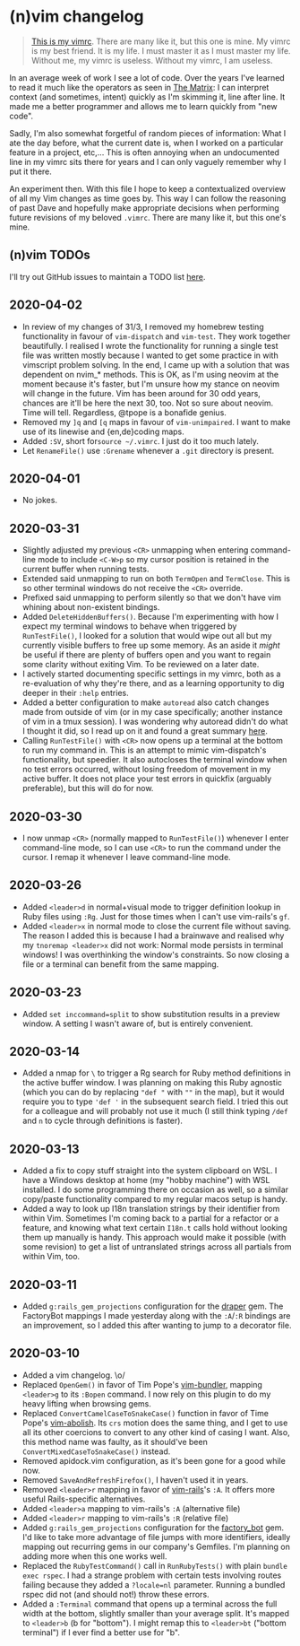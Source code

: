 # (n)vim changelog
> [This is my vimrc](https://github.com/davelens/dotfiles/blob/master/vimrc). There are many like it, but this one is mine.
> My vimrc is my best friend. It is my life. I must master it as I must master my life.
> Without me, my vimrc is useless. Without my vimrc, I am useless.

In an average week of work I see a lot of code. Over the years I've learned to read it much like the operators as seen in [The Matrix](https://en.wikipedia.org/wiki/The_Matrix): I can interpret context (and sometimes, intent) quickly as I'm skimming it, line after line. It made me a better programmer and allows me to learn quickly from "new code".

Sadly, I'm also somewhat forgetful of random pieces of information: What I ate the day before, what the current date is, when I worked on a particular feature in a project, etc,...  This is often annoying when an undocumented line in my vimrc sits there for years and I can only vaguely remember why I put it there. 

An experiment then. With this file I hope to keep a contextualized overview of 
all my Vim changes as time goes by. This way I can follow the reasoning of past 
Dave and hopefully make appropriate decisions when performing future revisions
of my beloved `.vimrc`. There are many like it, but this one's mine.

## (n)vim TODOs
I'll try out GitHub issues to maintain a TODO list [here]( https://github.com/davelens/dotfiles/issues?q=is%3Aopen+label%3Atodo+label%3Avim).

## 2020-04-02
* In review of my changes of 31/3, I removed my homebrew testing functionality in favour of `vim-dispatch` and `vim-test`. They work together beautifully.  I realised I wrote the functionality for running a single test file was written mostly because I wanted to get some practice in with vimscript problem solving. In the end, I came up with a solution that was dependent on nvim_* methods. This is OK, as I'm using neovim at the moment because it's faster, but I'm unsure how my stance on neovim will change in the future. Vim has been around for 30 odd years, chances are it'll be here the next 30, too. Not so sure about neovim. Time will tell. Regardless, @tpope is a bonafide genius.
* Removed my `]q` and `[q` maps in favour of `vim-unimpaired`. I want to make use of its linewise and {en,de}coding maps.
* Added `:SV`, short for`source ~/.vimrc`. I just do it too much lately.
* Let `RenameFile()` use `:Grename` whenever a `.git` directory is present.

## 2020-04-01
* No jokes.

## 2020-03-31
* Slightly adjusted my previous `<CR>` unmapping when entering command-line mode to include `<C-W>p` so my cursor position is retained in the current buffer when running tests.
* Extended said unmapping to run on both `TermOpen` and `TermClose`. This is so other terminal windows do not receive the `<CR>` override.
* Prefixed said unmapping to perform silently so that we don't have vim whining about non-existent bindings.
* Added `DeleteHiddenBuffers()`. Because I'm experimenting with how I expect my terminal windows to behave when triggered by `RunTestFile()`, I looked for a solution that would wipe out all but my currently visible buffers to free up some memory. As an aside it *might* be useful if there are plenty of buffers open and you want to regain some clarity without exiting Vim. To be reviewed on a later date.
* I actively started documenting specific settings in my vimrc, both as a re-evaluation of why they're there, and as a learning opportunity to dig deeper in their `:help` entries.
* Added a better configuration to make `autoread` also catch changes made from outside of vim (or in my case specifically; another instance of vim in a tmux session). I was wondering why autoread didn't do what I thought it did, so I read up on it and found a great summary [here](https://unix.stackexchange.com/questions/149209/refresh-changed-content-of-file-opened-in-vim/383044#383044).
* Calling `RunTestFile()` with `<CR>` now opens up a terminal at the bottom to run my command in. This is an attempt to mimic vim-dispatch's functionality, but speedier. It also autocloses the terminal window when no test errors occurred, without losing freedom of movement in my active buffer. It does not place your test errors in quickfix (arguably preferable), but this will do for now.

## 2020-03-30
* I now unmap `<CR>` (normally mapped to `RunTestFile()`) whenever I enter command-line mode, so I can use `<CR>` to run the command under the cursor. I remap it whenever I leave command-line mode.

## 2020-03-26
* Added `<leader>d` in normal+visual mode to trigger definition lookup in Ruby files using `:Rg`. Just for those times when I can't use vim-rails's `gf`.
* Added `<leader>x` in normal mode to close the current file without saving. The reason I added this is because I had a brainwave and realised why my `tnoremap <leader>x` did not work: Normal mode persists in terminal windows! I was overthinking the window's constraints. So now closing a file or a terminal can benefit from the same mapping.

## 2020-03-23
* Added `set inccommand=split` to show substitution results in a preview window. A setting I wasn't aware of, but is entirely convenient.

## 2020-03-14
* Added a nmap for `\` to trigger a Rg search for Ruby method definitions in the active buffer window. I was planning on making this Ruby agnostic (which you can do by replacing `"def "` with `""` in the map), but it would require you to type `'def '` in the subsequent search field. I tried this out for a colleague and will probably not use it much (I still think typing `/def ` and `n` to cycle through definitions is faster).

## 2020-03-13
* Added a fix to copy stuff straight into the system clipboard on WSL. I have a Windows desktop at home (my "hobby machine") with WSL installed. I do some programming there on occasion as well, so a similar copy/paste functionality compared to my regular macos setup is handy.
* Added a way to look up I18n translation strings by their identifier from within Vim. Sometimes I'm coming back to a partial for a refactor or a feature, and knowing what text certain `I18n.t` calls hold without looking them up manually is handy. This approach would make it possible (with some revision) to get a list of untranslated strings across all partials from within Vim, too.

## 2020-03-11
* Added `g:rails_gem_projections` configuration for the [draper](https://github.com/drapergem/draper) gem. The FactoryBot mappings I made yesterday along with the `:A`/`:R` bindings are an improvement, so I added this after wanting to jump to a decorator file.

## 2020-03-10

* Added a vim changelog. \o/
* Replaced `OpenGem()` in favor of Tim Pope's [vim-bundler](https://github.com/tpope/vim-bundler), mapping `<leader>g` to 
its `:Bopen` command. I now rely on this plugin to do my heavy lifting when browsing gems.
* Replaced `ConvertCamelCaseToSnakeCase()` function in favor of Time Pope's [vim-abolish](https://github.com/tpope/vim-abolish). Its `crs` motion does the same thing, and I get to use all its  other coercions to convert to any other kind of casing I want. Also, this method name was faulty, as it should've been `ConvertMixedCaseToSnakeCase()` instead.
* Removed apidock.vim configuration, as it's been gone for a good while now.
* Removed `SaveAndRefreshFirefox()`, I haven't used it in years.
* Removed `<leader>r` mapping in favor of [vim-rails](https://github.com/tpope/vim-rails)'s `:A`. It offers more useful 
Rails-specific alternatives.
* Added `<leader>a` mapping to vim-rails's `:A` (alternative file)
* Added `<leader>r` mapping to vim-rails's `:R` (relative file)
* Added `g:rails_gem_projections` configuration for the [factory_bot](https://github.com/thoughtbot/factory_bot) gem. I'd like to take more advantage of file jumps with more identifiers, ideally mapping out recurring gems in our company's Gemfiles. I'm planning on adding more when this one works well.
* Replaced the `RubyTestCommand()` call in `RunRubyTests()` with plain `bundle exec rspec`. I had a strange problem with certain tests involving routes failing because they added a `?locale=nl` parameter. Running a bundled rspec did not (and should not!) throw these errors.
* Added a `:Terminal` command that opens up a terminal across the full width at the bottom, slightly smaller than your average split. It's mapped to `<leader>b` (b for "bottom"). I might remap this to `<leader>bt` ("bottom terminal") if I ever find a better use for "b".
